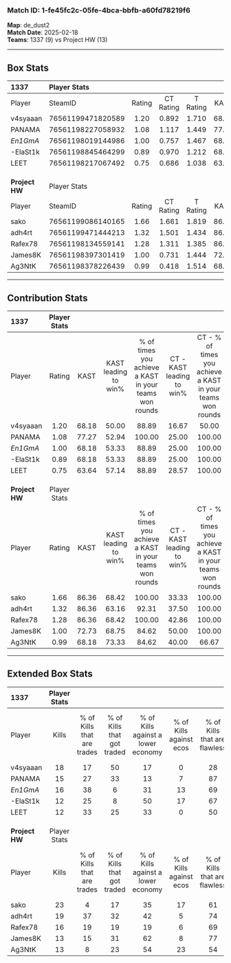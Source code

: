 ### Match ID: 1-fe45fc2c-05fe-4bca-bbfb-a60fd78219f6  
**Map**: de_dust2  
**Match Date**: 2025-02-18  
**Teams**: 1337 (9) vs Project HW (13)  

---  

## Box Stats  

| **1337**       | Player Stats      |        |           |          |       |       |       |         |        |      |     |
| :- | :- | :-: | :-: | :-: | :-: | :-: | :-: | :-: | :-: | :-: | :-: |
| Player         | SteamID           | Rating | CT Rating | T Rating | KAST  |  ADR  | Kills | Assists | Deaths | K/D  | HS% |
| v4syaaan       | 76561199471820589 |  1.20  |   0.892   |  1.710   | 68.18 | 100.2 |  18   |    6    |   17   | 1.06 | 55  |
| PANAMA         | 76561198227058932 |  1.08  |   1.117   |  1.449   | 77.27 | 86.3  |  15   |    5    |   18   | 0.83 | 86  |
| _En1GmA_       | 76561198019144986 |  1.00  |   0.757   |  1.467   | 68.18 | 59.5  |  16   |    3    |   16   | 1.00 | 56  |
| -ElaSt1k       | 76561198845464299 |  0.89  |   0.970   |  1.212   | 68.18 | 75.2  |  12   |    6    |   17   | 0.71 | 58  |
| LEET           | 76561198217067492 |  0.75  |   0.686   |  1.038   | 63.64 | 51.2  |  12   |    0    |   17   | 0.71 | 75  |
|                |                   |        |           |          |       |       |       |         |        |      |     |
|                |                   |        |           |          |       |       |       |         |        |      |     |
|                |                   |        |           |          |       |       |       |         |        |      |     |
| **Project HW** | Player Stats      |        |           |          |       |       |       |         |        |      |     |
| Player         | SteamID           | Rating | CT Rating | T Rating | KAST  |  ADR  | Kills | Assists | Deaths | K/D  | HS% |
| sako           | 76561199086140165 |  1.66  |   1.661   |  1.819   | 86.36 | 111.4 |  23   |   11    |   14   | 1.64 | 43  |
| adh4rt         | 76561199471444213 |  1.32  |   1.501   |  1.434   | 86.36 | 81.1  |  19   |    7    |   17   | 1.12 | 47  |
| Rafex78        | 76561198134559141 |  1.28  |   1.311   |  1.385   | 86.36 | 79.1  |  16   |    4    |   13   | 1.23 | 68  |
| James8K        | 76561198397301419 |  1.00  |   0.731   |  1.444   | 72.73 | 69.7  |  13   |    8    |   15   | 0.87 | 53  |
| Ag3NtK         | 76561198378226439 |  0.99  |   0.418   |  1.514   | 68.18 | 79.9  |  13   |    6    |   15   | 0.87 | 69  |
---  

## Contribution Stats  

| **1337**       | Player Stats |       |                      |                                                        |                           |                                                             |                          |                                                            |
| :- | :-: | :-: | :-: | :-: | :-: | :-: | :-: | :-: |
| Player         |    Rating    | KAST  | KAST leading to win% | % of times you achieve a KAST in your teams won rounds | CT - KAST leading to win% | CT - % of times you achieve a KAST in your teams won rounds | T - KAST leading to win% | T - % of times you achieve a KAST in your teams won rounds |
| v4syaaan       |     1.20     | 68.18 |        50.00         |                         88.89                          |           16.67           |                            50.00                            |          70.00           |                           100.00                           |
| PANAMA         |     1.08     | 77.27 |        52.94         |                         100.00                         |           25.00           |                           100.00                            |          77.78           |                           100.00                           |
| _En1GmA_       |     1.00     | 68.18 |        53.33         |                         88.89                          |           25.00           |                           100.00                            |          85.71           |                           85.71                            |
| -ElaSt1k       |     0.89     | 68.18 |        53.33         |                         88.89                          |           25.00           |                           100.00                            |          85.71           |                           85.71                            |
| LEET           |     0.75     | 63.64 |        57.14         |                         88.89                          |           28.57           |                           100.00                            |          85.71           |                           85.71                            |
|                |              |       |                      |                                                        |                           |                                                             |                          |                                                            |
|                |              |       |                      |                                                        |                           |                                                             |                          |                                                            |
|                |              |       |                      |                                                        |                           |                                                             |                          |                                                            |
| **Project HW** | Player Stats |       |                      |                                                        |                           |                                                             |                          |                                                            |
| Player         |    Rating    | KAST  | KAST leading to win% | % of times you achieve a KAST in your teams won rounds | CT - KAST leading to win% | CT - % of times you achieve a KAST in your teams won rounds | T - KAST leading to win% | T - % of times you achieve a KAST in your teams won rounds |
| sako           |     1.66     | 86.36 |        68.42         |                         100.00                         |           33.33           |                           100.00                            |          100.00          |                           100.00                           |
| adh4rt         |     1.32     | 86.36 |        63.16         |                         92.31                          |           37.50           |                           100.00                            |          81.82           |                           90.00                            |
| Rafex78        |     1.28     | 86.36 |        68.42         |                         100.00                         |           42.86           |                           100.00                            |          83.33           |                           100.00                           |
| James8K        |     1.00     | 72.73 |        68.75         |                         84.62                          |           50.00           |                           100.00                            |          80.00           |                           80.00                            |
| Ag3NtK         |     0.99     | 68.18 |        73.33         |                         84.62                          |           40.00           |                            66.67                            |          90.00           |                           90.00                            |
---  

## Extended Box Stats  

| **1337**       | Player Stats |                            |                            |                                    |                         |                              |                                 |        |                             |                                     |                          |                               |                            |
| :- | :-: | :-: | :-: | :-: | :-: | :-: | :-: | :-: | :-: | :-: | :-: | :-: | :-: |
| Player         |    Kills     | % of Kills that are trades | % of Kills that got traded | % of Kills against a lower economy | % of Kills against ecos | % of Kills that are flawless | % of Kills that are close duels | Deaths | % of Deaths that get traded | % of Deaths against a lower economy | % of Deaths against ecos | % of Deaths that are flawless | % of Deaths that are close |
| v4syaaan       |      18      |             17             |             50             |                 17                 |            0            |              28              |                6                |   17   |              6              |                 18                  |            0             |              59               |             12             |
| PANAMA         |      15      |             27             |             33             |                 13                 |            7            |              87              |                7                |   18   |             22              |                 22                  |            0             |              67               |             6              |
| _En1GmA_       |      16      |             38             |             6              |                 31                 |           13            |              69              |                6                |   16   |             19              |                 19                  |            6             |              81               |             0              |
| -ElaSt1k       |      12      |             25             |             8              |                 50                 |           17            |              67              |                8                |   17   |             47              |                 12                  |            0             |              53               |             12             |
| LEET           |      12      |             33             |             25             |                 33                 |            0            |              50              |               25                |   17   |             24              |                  6                  |            6             |              76               |             6              |
|                |              |                            |                            |                                    |                         |                              |                                 |        |                             |                                     |                          |                               |                            |
|                |              |                            |                            |                                    |                         |                              |                                 |        |                             |                                     |                          |                               |                            |
|                |              |                            |                            |                                    |                         |                              |                                 |        |                             |                                     |                          |                               |                            |
| **Project HW** | Player Stats |                            |                            |                                    |                         |                              |                                 |        |                             |                                     |                          |                               |                            |
| Player         |    Kills     | % of Kills that are trades | % of Kills that got traded | % of Kills against a lower economy | % of Kills against ecos | % of Kills that are flawless | % of Kills that are close duels | Deaths | % of Deaths that get traded | % of Deaths against a lower economy | % of Deaths against ecos | % of Deaths that are flawless | % of Deaths that are close |
| sako           |      23      |             4              |             17             |                 35                 |           17            |              61              |                4                |   14   |             21              |                 36                  |            7             |              57               |             7              |
| adh4rt         |      19      |             37             |             32             |                 42                 |            5            |              74              |                5                |   17   |             35              |                 35                  |            12            |              47               |             12             |
| Rafex78        |      16      |             19             |             19             |                 19                 |            6            |              69              |               13                |   13   |             31              |                 54                  |            8             |              69               |             0              |
| James8K        |      13      |             15             |             31             |                 62                 |            8            |              77              |                0                |   15   |             33              |                 33                  |            7             |              47               |             13             |
| Ag3NtK         |      13      |             8              |             23             |                 54                 |           23            |              54              |               15                |   15   |              7              |                 33                  |            0             |              73               |             13             |
